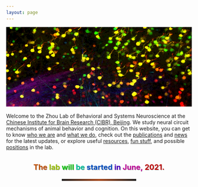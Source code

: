 ```yaml
---
layout: page
---
```


<p align="center">
  <a href="/cover_image/">
    <img width="800" src="/assets/max_colored_dry_brush.png">
  </a>
</p>
  
Welcome to the Zhou Lab of Behavioral and Systems Neuroscience at the [Chinese Institute for Brain Research (CIBR), Beijing](http://cibr.ac.cn/#/). We study neural circuit mechanisms of animal behavior and cognition. On this website, you can get to know [who we are](People.md) and [what we do](Research.md), check out the [publications](Publications.md) and [news](News.md) for the latest updates, or explore useful [resources](Resources.md), [fun stuff](Fun.md), and possible [positions](Join.md) in the lab.

<!--
<p style="color:gray; font-family:Arial; display:inline-block; font-weight:bold; font-size: 20px;text-shadow: #A3A3A3 1px 1px 0px">
The lab will be started in June, 2021.
</p> -->

<div style="text-align: center">
	<p style="text-align: center; display:inline-block; font-weight:bold; font-size: 20px;text-shadow: #A3A3A3 1px 1px 1px">	
		<span style="color:#c24e00">The</span><span style="color: transparent;text-shadow: none;">&nbsp;</span><span style="color:#9bc200">lab</span><span style="color: transparent;text-shadow: none;">&nbsp;</span><span style="color:#00c200">will</span><span style="color: transparent;text-shadow: none;">&nbsp;</span><span style="color:#00c29b">be</span><span style="color: transparent;text-shadow: none;">&nbsp;</span><span style="color:#004ec2">started</span><span style="color: transparent;text-shadow: none;">&nbsp;</span><span style="color:#4e00c2">in</span><span style="color: transparent;text-shadow: none;">&nbsp;</span><span style="color:#c2009b">June,</span><span style="color: transparent;text-shadow: none;">&nbsp;</span><span style="color:#c20000">2021.</span>
	</p>
</div>

<hr style="text-align:center; margin:auto; width:40%; height:5px; border:0; background-image: linear-gradient(to right, rgba(0, 0, 0, 0), rgba(255, 94, 19, 0.6), rgba(0, 0, 0, 0))">

	
<!--
<img align="left" width="40" style="margin-right:20px" src="/assets/hiring_icon.png" />
北京脑中心周景峰实验室<br>
[招聘实验室管理员、技术员和博士后](hiring.md)
<br clear="left" />
-->
